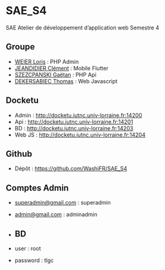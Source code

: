 # SAE_S4
SAE Atelier de développement d’application web Semestre 4
## Groupe
* [WEIER Loris](https://github.com/WashiFR) : PHP Admin
* [JEANDIDIER Clément](https://github.com/KiSsWave) : Mobile Flutter
* [SZEZCPANSKI Gaëtan](https://github.com/Gaetan66) : PHP Api
* [DEKERSABIEC Thomas](https://github.com/dekersab3u) : Web Javascript

## Docketu
* Admin : http://docketu.iutnc.univ-lorraine.fr:14200
* Api : http://docketu.iutnc.univ-lorraine.fr:14201
* BD : http://docketu.iutnc.univ-lorraine.fr:14203
* Web JS : http://docketu.iutnc.univ-lorraine.fr:14204

## Github

* Dépôt : https://github.com/WashiFR/SAE_S4

## Comptes Admin

* superadmin@gmail.com : superadmin
* admin@gmail.com : adminadmin

* ## BD
* user : root
* password : tlgc
